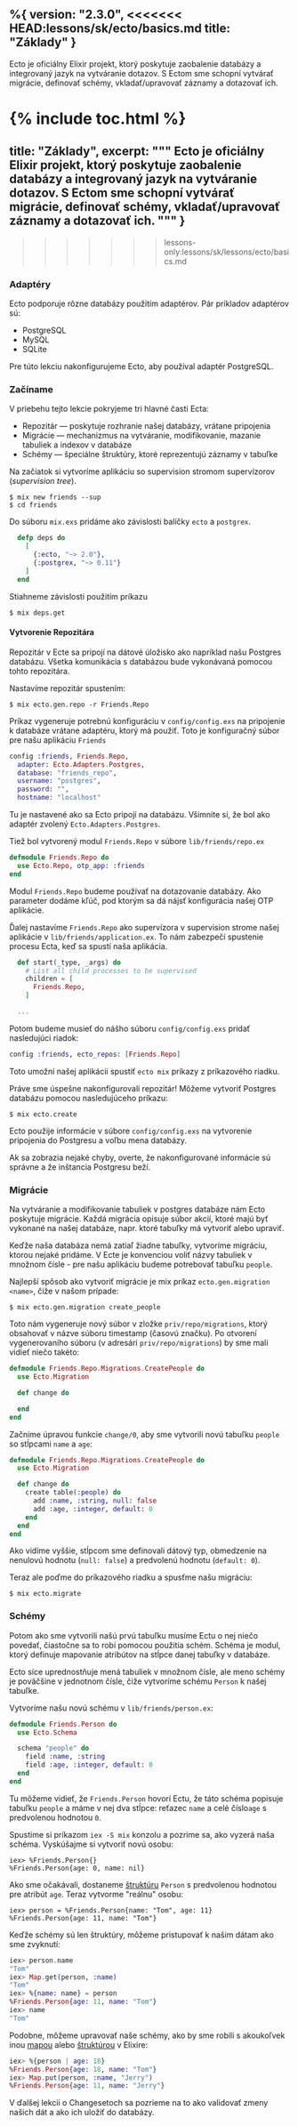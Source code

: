 %{
  version: "2.3.0",
<<<<<<< HEAD:lessons/sk/ecto/basics.md
  title: "Základy"
}
---

Ecto je oficiálny Elixir projekt, ktorý poskytuje zaobalenie databázy a integrovaný jazyk na vytváranie dotazov. S Ectom sme schopní vytvárať migrácie, definovať schémy, vkladať/upravovať záznamy a dotazovať ich.

{% include toc.html %}
=======
  title: "Základy",
  excerpt: """
  Ecto je oficiálny Elixir projekt, ktorý poskytuje zaobalenie databázy a integrovaný jazyk na vytváranie dotazov. S Ectom sme schopní vytvárať migrácie, definovať schémy, vkladať/upravovať záznamy a dotazovať ich.
  """
}
---
>>>>>>> lessons-only:lessons/sk/lessons/ecto/basics.md

### Adaptéry

Ecto podporuje rôzne databázy použitím adaptérov. Pár príkladov adaptérov sú:

* PostgreSQL
* MySQL
* SQLite

Pre túto lekciu nakonfigurujeme Ecto, aby používal adaptér PostgreSQL.

### Začíname

V priebehu tejto lekcie pokryjeme tri hlavné časti Ecta:

* Repozitár — poskytuje rozhranie našej databázy, vrátane pripojenia
* Migrácie — mechanizmus na vytváranie, modifikovanie, mazanie tabuliek a indexov v databáze
* Schémy — špeciálne štruktúry, ktoré reprezentujú záznamy v tabuľke

Na začiatok si vytvoríme aplikáciu so supervision stromom supervízorov (_supervision tree_).

```shell
$ mix new friends --sup
$ cd friends
```

Do súboru `mix.exs` pridáme ako závislosti balíčky `ecto` a `postgrex`.

```elixir
  defp deps do
    [
      {:ecto, "~> 2.0"},
      {:postgrex, "~> 0.11"}
    ]
  end
```

Stiahneme závislosti použitím príkazu

```shell
$ mix deps.get
```

#### Vytvorenie Repozitára

Repozitár v Ecte sa pripojí na dátové úložisko ako napríklad našu Postgres databázu.
Všetka komunikácia s databázou bude vykonávaná pomocou tohto repozitára.

Nastavíme repozitár spustením:

```shell
$ mix ecto.gen.repo -r Friends.Repo
```

Príkaz vygeneruje potrebnú konfiguráciu v `config/config.exs` na pripojenie k databáze vrátane adaptéru, ktorý má použiť.
Toto je konfiguračný súbor pre našu aplikáciu `Friends`

```elixir
config :friends, Friends.Repo,
  adapter: Ecto.Adapters.Postgres,
  database: "friends_repo",
  username: "postgres",
  password: "",
  hostname: "localhost"
```

Tu je nastavené ako sa Ecto pripojí na databázu.
Všimnite si, že bol ako adaptér zvolený `Ecto.Adapters.Postgres`.

Tiež bol vytvorený modul `Friends.Repo` v súbore `lib/friends/repo.ex`

```elixir
defmodule Friends.Repo do
  use Ecto.Repo, otp_app: :friends
end
```

Modul `Friends.Repo` budeme používať na dotazovanie databázy. Ako parameter dodáme kľúč, pod ktorým sa dá nájsť konfigurácia našej OTP aplikácie.

Ďalej nastavíme `Friends.Repo` ako supervízora v supervision strome našej aplikácie v `lib/friends/application.ex`.
To nám zabezpečí spustenie procesu Ecta, keď sa spustí naša aplikácia.

```elixir
  def start(_type, _args) do
    # List all child processes to be supervised
    children = [
      Friends.Repo,
    ]

  ...
```

Potom budeme musieť do nášho súboru `config/config.exs` pridať nasledujúci riadok:

```elixir
config :friends, ecto_repos: [Friends.Repo]
```

Toto umožní našej aplikácii spustiť `ecto mix` príkazy z príkazového riadku.

Práve sme úspešne nakonfigurovali repozitár!
Môžeme vytvoriť Postgres databázu pomocou nasledujúceho príkazu:

```shell
$ mix ecto.create
```

Ecto použije informácie v súbore `config/config.exs` na vytvorenie pripojenia do Postgresu a voľbu mena databázy.

Ak sa zobrazia nejaké chyby, overte, že nakonfigurované informácie sú správne a že inštancia Postgresu beží.

### Migrácie

Na vytváranie a modifikovanie tabuliek v postgres databáze nám Ecto poskytuje migrácie.
Každá migrácia opisuje súbor akcií, ktoré majú byť vykonané na našej databáze, napr. ktoré tabuľky má vytvoriť alebo upraviť.

Keďže naša databáza nemá zatiaľ žiadne tabuľky, vytvoríme migráciu, ktorou nejaké pridáme.
V Ecte je konvenciou voliť názvy tabuliek v množnom čísle - pre našu aplikáciu budeme potrebovať tabuľku `people`.

Najlepší spôsob ako vytvoriť migrácie je mix príkaz `ecto.gen.migration <name>`, čiže v našom prípade:

```shell
$ mix ecto.gen.migration create_people
```

Toto nám vygeneruje nový súbor v zložke `priv/repo/migrations`, ktorý obsahovať v názve súboru timestamp (časovú značku).
Po otvorení vygenerovaního súboru (v adresári `priv/repo/migrations`) by sme mali vidieť niečo takéto:

```elixir
defmodule Friends.Repo.Migrations.CreatePeople do
  use Ecto.Migration

  def change do

  end
end
```

Začnime úpravou funkcie `change/0`, aby sme vytvorili novú tabuľku `people` so stĺpcami `name` a `age`:

```elixir
defmodule Friends.Repo.Migrations.CreatePeople do
  use Ecto.Migration

  def change do
    create table(:people) do
      add :name, :string, null: false
      add :age, :integer, default: 0
    end
  end
end
```

Ako vidíme vyššie, stĺpcom sme definovali dátový typ, obmedzenie na nenulovú hodnotu (`null: false`) a predvolenú hodnotu (`default: 0`).

Teraz ale poďme do príkazového riadku a spusťme našu migráciu:

```shell
$ mix ecto.migrate
```

### Schémy

Potom ako sme vytvorili našú prvú tabuľku musíme Ectu o nej niečo povedať, čiastočne sa to robí pomocou použitia schém.
Schéma je modul, ktorý definuje mapovanie atribútov na stĺpce danej tabuľky v databáze.

Ecto síce uprednostňuje mená tabuliek v množnom čísle, ale meno schémy je poväčšine v jednotnom čísle, čiže vytvoríme schému `Person` k našej tabuľke.

Vytvoríme našu novú schému v `lib/friends/person.ex`:

```elixir
defmodule Friends.Person do
  use Ecto.Schema

  schema "people" do
    field :name, :string
    field :age, :integer, default: 0
  end
end
```

Tu môžeme vidieť, že `Friends.Person` hovorí Ectu, že táto schéma popisuje tabuľku `people` a máme v nej dva stĺpce: reťazec `name` a celé číslo`age` s predvolenou hodnotou `0`.

Spustime si príkazom `iex -S mix` konzolu a pozrime sa, ako vyzerá naša schéma. Vyskúšajme si vytvoriť novú osobu:

```shell
iex> %Friends.Person{}
%Friends.Person{age: 0, name: nil}
```

Ako sme očakávali, dostaneme [štruktúru](https://elixirschool.com/sk/lessons/basics/modules/#structs) `Person` s predvolenou hodnotou pre atribút `age`.
Teraz vytvorme "reálnu" osobu:

```shell
iex> person = %Friends.Person{name: "Tom", age: 11}
%Friends.Person{age: 11, name: "Tom"}
```

Keďže schémy sú len štruktúry, môžeme pristupovať k našim dátam ako sme zvyknutí:

```elixir
iex> person.name
"Tom"
iex> Map.get(person, :name)
"Tom"
iex> %{name: name} = person
%Friends.Person{age: 11, name: "Tom"}
iex> name
"Tom"
```

Podobne, môžeme upravovať naše schémy, ako by sme robili s akoukoľvek inou [mapou](https://elixirschool.com/sk/lessons/basics/collections/#mapy) alebo [štruktúrou](https://elixirschool.com/sk/lessons/basics/modules/#structs) v Elixire:

```elixir
iex> %{person | age: 18}
%Friends.Person{age: 18, name: "Tom"}
iex> Map.put(person, :name, "Jerry")
%Friends.Person{age: 11, name: "Jerry"}
```

V ďalšej lekcii o Changesetoch sa pozrieme na to ako validovať zmeny našich dát a ako ich uložiť do databázy.
